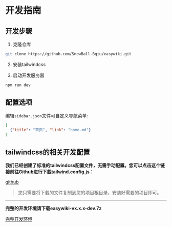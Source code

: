 # 开发指南

## 开发步骤

1. 克隆仓库
```bash
git clone https://github.com/SnowBall-Bqiu/easywiki.git
```

2. 安装tailwindcss

3. 启动开发服务器
```bash
npm run dev
```

## 配置选项

编辑`sidebar.json`文件可自定义导航菜单:
```json
[
  {"title": "首页", "link": "home.md"}
]
```
## tailwindcss的相关开发配置
**我们已经创建了标准的tailwindcss配置文件，无需手动配置。您可以点击这个链接前往Github进行下载tailwind.config.js：**

[github](https://github.com/SnowBall-Bqiu/easywiki/releases)

> 您只需要将下载的文件复制到您的项目根目录，安装好需要的项目即可。
--- 
**完整的开发环境请下载easywiki-vx.x.x-dev.7z**

[完整开发环境](https://github.com/SnowBall-Bqiu/easywiki/releases)